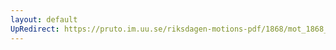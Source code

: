 ```yaml
---
layout: default
UpRedirect: https://pruto.im.uu.se/riksdagen-motions-pdf/1868/mot_1868__ak__50/mot_1868__ak__50-001.pdf
---
```


